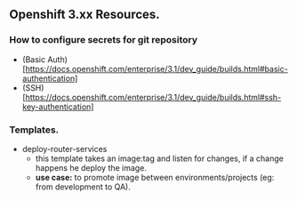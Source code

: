 ## Openshift 3.xx Resources. 


### How to configure secrets for git repository
  - (Basic Auth)[https://docs.openshift.com/enterprise/3.1/dev_guide/builds.html#basic-authentication]
  - (SSH)[https://docs.openshift.com/enterprise/3.1/dev_guide/builds.html#ssh-key-authentication]




### Templates. 
  - deploy-router-services 
    - this template takes an image:tag and listen for changes, if a change happens he deploy the image. 
    - **use case:** to promote image between environments/projects (eg: from development to QA). 

